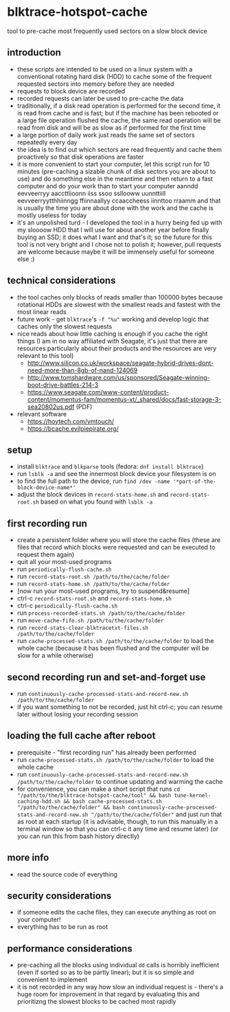 # blktrace-hotspot-cache

tool to pre-cache most frequently used sectors on a slow block device

## introduction

* these scripts are intended to be used on a linux system with a conventional rotating hard disk (HDD) to cache some of the frequent requested sectors into memory before they are needed
* requests to block device are recorded
* recorded requests can later be used to pre-cache the data
* traditionally, if a disk read operation is performed for the second time, it is read from cache and is fast; but if the machine has been rebooted or a large file operation flushed the cache, the same read operation will be read from disk and will be as slow as if performed for the first time
* a large portion of daily work just reads the same set of sectors repeatedly every day
* the idea is to find out which sectors are read frequently and cache them proactively so that disk operations are faster 
* it is more convenient to start your computer, let this script run for 10 minutes (pre-caching a sizable chunk of disk sectors you are about to use) and do something else in the meantime and then return to a fast computer and do your work than to start your computer aanndd eevveerryy aaccttiioonn iiss ssoo ssllooww uunnttiill eevveerryytthhiinngg ffiinnaallyy ccaaccheess iinnttoo rraamm and that is usually the time you are about done with the work and the cache is mostly useless for today
* it's an unpolished turd - I developed the tool in a hurry being fed up with my sloooow HDD that I will use for about another year before finally buying an SSD; it does what I want and that's it; so the future for this tool is not very bright and I chose not to polish it; however, pull requests are welcome because maybe it will be immensely useful for someone else :)


## technical considerations

* the tool caches only blocks of reads smaller than 100000 bytes because rotational HDDs are slowest with the smallest reads and fastest with the most linear reads
* future work - get `blktrace`'s `-f "%u"` working and develop logic that caches only the slowest requests
* nice reads about how little caching is enough if you cache the right things (I am in no way affiliated with Seagate, it's just that there are resources particularly about their products and the resources are very relevant to this tool)
    * http://www.silicon.co.uk/workspace/seagate-hybrid-drives-dont-need-more-than-8gb-of-nand-124069
    * http://www.tomshardware.com/us/sponsored/Seagate-winning-boot-drive-battles-214-3
    * https://www.seagate.com/www-content/product-content/momentus-fam/momentus-xt/_shared/docs/fast-storage-3-sea20802us.pdf (PDF)
* relevant software
    * https://hoytech.com/vmtouch/
    * https://bcache.evilpiepirate.org/


## setup

* install `blktrace` and `blkparse` tools (fedora: `dnf install blktrace`)
* run `lsblk -a` and see the innermost block device your filesystem is on
* to find the full path to the device, run `find /dev -name '*part-of-the-block-device-name*'`
* adjust the block devices in `record-stats-home.sh` and `record-stats-root.sh` based on what you found with `lsblk -a`

## first recording run

* create a persistent folder where you will store the cache files (these are files that record which blocks were requested and can be executed to request them again)
* quit all your most-used programs
* run `periodically-flush-cache.sh`
* run `record-stats-root.sh /path/to/the/cache/folder`
* run `record-stats-home.sh /path/to/the/cache/folder`
* [now run your most-used programs, try to suspend&resume]
* ctrl-c `record-stats-root.sh` and `record-stats-home.sh`
* ctrl-c `periodically-flush-cache.sh`
* run `process-recorded-stats.sh /path/to/the/cache/folder`
* run `move-cache-fifo.sh /path/to/the/cache/folder`
* run `record-stats-clear-blktracetxt-files.sh /path/to/the/cache/folder`
* run `cache-processed-stats.sh /path/to/the/cache/folder` to load the whole cache (because it has been flushed and the computer will be slow for a while otherwise)

## second recording run and set-and-forget use

* run `continuously-cache-processed-stats-and-record-new.sh /path/to/the/cache/folder`
* if you want something to not be recorded, just hit ctrl-c; you can resume later without losing your recording session

## loading the full cache after reboot

* prerequisite - "first recording run" has already been performed
* run `cache-processed-stats.sh /path/to/the/cache/folder` to load the whole cache
* run `continuously-cache-processed-stats-and-record-new.sh /path/to/the/cache/folder` to continue updating and warming the cache
* for convenience, you can make a short script that runs `cd "/path/to/the/blktrace-hotspot-cache/tool" && bash tune-kernel-caching-hdd.sh && bash cache-processed-stats.sh "/path/to/the/cache/folder" && bash continuously-cache-processed-stats-and-record-new.sh "/path/to/the/cache/folder"` and just run that as root at each startup (it is advisable, though, to run this manually in a terminal window so that you can ctrl-c it any time and resume later) (or you can run this from bash history directly)

## more info

* read the source code of everything

## security considerations

* if someone edits the cache files, they can execute anything as root on your computer!
* everything has to be run as root

## performance considerations

* pre-caching all the blocks using individual `dd` calls is horribly inefficient (even if sorted so as to be partly linear); but it is so simple and convenient to implement
* it is not recorded in any way how slow an individual request is - there's a huge room for improvement in that regard by evaluating this and prioritizng the slowest blocks to be cached most rapidly



